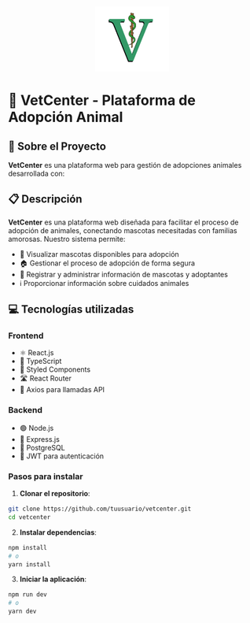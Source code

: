 <p align="center">
  <img src="/vc-frontend/src/assets/logo.png" alt="VetCenter Logo" width="150" />
</p>

# 🐾 VetCenter - Plataforma de Adopción Animal

## 🌟 Sobre el Proyecto
**VetCenter** es una plataforma web para gestión de adopciones animales desarrollada con:


## 📋 Descripción

**VetCenter** es una plataforma web diseñada para facilitar el proceso de adopción de animales, conectando mascotas necesitadas con familias amorosas. Nuestro sistema permite:

- 🐶 Visualizar mascotas disponibles para adopción  
- 🏠 Gestionar el proceso de adopción de forma segura  
- 📝 Registrar y administrar información de mascotas y adoptantes  
- ℹ️ Proporcionar información sobre cuidados animales  


## 💻 Tecnologías utilizadas

### Frontend

- ⚛️ React.js  
- 📘 TypeScript  
- 🎨 Styled Components  
- 🛣️ React Router  
- 📡 Axios para llamadas API  

### Backend

- 🟢 Node.js  
- 🚀 Express.js  
- 🐘 PostgreSQL  
- 🔐 JWT para autenticación


### Pasos para instalar

1. **Clonar el repositorio**:

```bash
git clone https://github.com/tuusuario/vetcenter.git
cd vetcenter
```

2. **Instalar dependencias**:

```bash
npm install
# o
yarn install
```

3. **Iniciar la aplicación**:
```bash
npm run dev
# o
yarn dev
```

